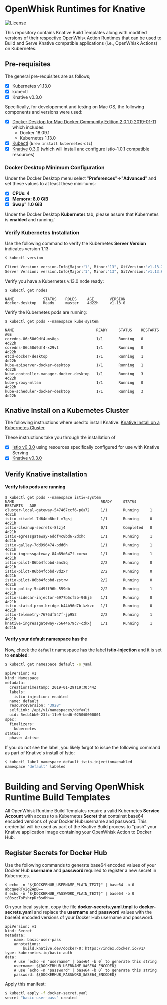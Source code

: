 <!--
#
# Licensed to the Apache Software Foundation (ASF) under one or more
# contributor license agreements.  See the NOTICE file distributed with
# this work for additional information regarding copyright ownership.
# The ASF licenses this file to You under the Apache License, Version 2.0
# (the "License"); you may not use this file except in compliance with
# the License.  You may obtain a copy of the License at
#
#     http://www.apache.org/licenses/LICENSE-2.0
#
# Unless required by applicable law or agreed to in writing, software
# distributed under the License is distributed on an "AS IS" BASIS,
# WITHOUT WARRANTIES OR CONDITIONS OF ANY KIND, either express or implied.
# See the License for the specific language governing permissions and
# limitations under the License.
#
-->

# OpenWhisk Runtimes for Knative

[![License](https://img.shields.io/badge/license-Apache--2.0-blue.svg)](http://www.apache.org/licenses/LICENSE-2.0)

This repository contains Knative Build Templates along with modified versions of their respective OpenWhisk Action Runtimes that can be used to Build and Serve Knative compatible applications (i.e., OpenWhisk Actions) on Kubernetes.

## Pre-requisites

The general pre-requisites are as follows;
- [x] Kubernetes v1.13.0
- [x] kubectl
- [x] Knative v0.3.0

Specifically, for developement and testing on Mac OS, the following components and versions were used:

- [x] [Docker Desktop for Mac Docker Community Edition 2.0.1.0 2019-01-11](https://docs.docker.com/docker-for-mac/edge-release-notes/) which includes:
    - Docker 18.09.1
    - Kubernetes 1.13.0
- [x] [Kubectl](https://kubernetes.io/docs/tasks/tools/install-kubectl/) (```brew install kubernetes-cli```)
- [x] [Knative 0.3.0](https://github.com/knative/serving/releases/tag/v0.3.0) (which will install and configure istio-1.0.1 compatible resources)

### Docker Desktop Minimum Configuration

Under the Docker Desktop menu select "**Preferences**"->"**Advanced**" and set these values to at least these minimums:
- [x] **CPUs: 4**
- [x] **Memory: 8.0 GiB**
- [x] **Swap" 1.0 GiB**

Under the Docker Desktop **Kubernetes** tab, please assure that Kubernetes is **enabled** and running.`

### Verify Kubernetes Installation

Use the following command to verify the Kubernetes **Server Version** indicates version 1.13:

```bash
$ kubectl version

Client Version: version.Info{Major:"1", Minor:"13", GitVersion:"v1.13.2", GitCommit:"cff46ab41ff0bb44d8584413b598ad8360ec1def", GitTreeState:"clean", BuildDate:"2019-01-13T23:15:13Z", GoVersion:"go1.11.4", Compiler:"gc", Platform:"darwin/amd64"}
Server Version: version.Info{Major:"1", Minor:"13", GitVersion:"v1.13.0", GitCommit:"ddf47ac13c1a9483ea035a79cd7c10005ff21a6d", GitTreeState:"clean", BuildDate:"2018-12-03T20:56:12Z", GoVersion:"go1.11.2", Compiler:"gc", Platform:"linux/amd64"}
```

Verify you have a Kubernetes v.13.0 node ready:
```
$ kubectl get nodes

NAME             STATUS    ROLES     AGE       VERSION
docker-desktop   Ready     master    4d22h     v1.13.0
```

Verify the Kubernetes pods are running:
```
$ kubectl get pods --namespace kube-system

NAME                                     READY     STATUS    RESTARTS   AGE
coredns-86c58d9df4-ms8qs                 1/1       Running   0          4d22h
coredns-86c58d9df4-x29vt                 1/1       Running   0          4d22h
etcd-docker-desktop                      1/1       Running   1          4d22h
kube-apiserver-docker-desktop            1/1       Running   1          4d22h
kube-controller-manager-docker-desktop   1/1       Running   3          4d22h
kube-proxy-mltsm                         1/1       Running   0          4d22h
kube-scheduler-docker-desktop            1/1       Running   3          4d22h
```

## Knative Install on a Kubernetes Cluster

The following instructions where used to install Knative: [Knative Install on a Kubernetes Cluster](https://github.com/knative/docs/blob/master/install/Knative-with-any-k8s.md)

These instructions take you through the installation of
- [x] [Istio v0.3.0]() using resources specifically configured for use with Knative Serving
- [x] [Knative v0.3.0](https://github.com/knative/serving/releases/tag/v0.3.0)

## Verify Knative installation

#### Verify Istio pods are running
```
$ kubectl get pods --namespace istio-system
NAME                                       READY     STATUS      RESTARTS   AGE
cluster-local-gateway-547467ccf6-p8n72     1/1       Running     1          4d21h
istio-citadel-7d64db8bcf-m7gsj             1/1       Running     0          4d21h
istio-cleanup-secrets-8lzj4                0/1       Completed   0          4d21h
istio-egressgateway-6ddf4c8bd6-2dxhc       1/1       Running     1          4d21h
istio-galley-7dd996474-pdd6h               1/1       Running     1          4d21h
istio-ingressgateway-84b89d647f-cxrwx      1/1       Running     1          4d21h
istio-pilot-86bb4fcbbd-5ns5q               2/2       Running     0          4d21h
istio-pilot-86bb4fcbbd-vd2xr               2/2       Running     0          4d21h
istio-pilot-86bb4fcbbd-zstrw               2/2       Running     0          4d21h
istio-policy-5c4d9ff96b-559db              2/2       Running     1          4d21h
istio-sidecar-injector-6977b5cf5b-94hj5    1/1       Running     0          4d21h
istio-statsd-prom-bridge-b44b96d7b-kzkzc   1/1       Running     0          4d21h
istio-telemetry-7676df547f-jp952           2/2       Running     1          4d21h
knative-ingressgateway-75644679c7-c2kxj    1/1       Running     1          4d21h
```

#### Verify your default namespace has the 

Now, check the `default` namespace has the label **istio-injection** and it is set to **enabled**:

```bash
$ kubectl get namespace default -o yaml

apiVersion: v1
kind: Namespace
metadata:
  creationTimestamp: 2019-01-29T19:30:44Z
  labels:
    istio-injection: enabled
  name: default
  resourceVersion: "3928"
  selfLink: /api/v1/namespaces/default
  uid: 5ecb1bb0-23fc-11e9-bed6-025000000001
spec:
  finalizers:
  - kubernetes
status:
  phase: Active
```
If you do not see the label, you likely forgot to issue the following command as part of Knative's install of Istio:

```bash
$ kubectl label namespace default istio-injection=enabled
namespace "default" labeled
```

# Building and Serving OpenWhisk Runtime Build Templates

All OpenWhisk Runtime Build Templates require a valid Kubernetes **Service Account** with access to a Kubernetes **Secret** that containst base64 encoded versions of your Docker Hub username and password.  This credential will be used as part of the Knative Build process to "push" your Knative application image containing your OpenWhisk Action to Docker Hub.  

## Register Secrets for Docker Hub

Use the following commands to generate base64 encoded values of your Docker Hub **username** and **password** required to register a new secret in Kubernetes.

```
$ echo -n "${DOCKERHUB_USERNAME_PLAIN_TEXT}" | base64 -b 0
abcqWeRTy2gZApB==
$ echo -n "${DOCKERHUB_PASSWORD_PLAIN_TEXT}" | base64 -b 0
t80szzToPshrpDr3sdMn==
```

On your local system, copy the file **docker-secrets.yaml.tmpl** to **docker-secrets.yaml** and replace the **username** and **password** values with the base64 encoded versions of your Docker Hub username and password.

```
apiVersion: v1
kind: Secret
metadata:
    name: basic-user-pass
    annotations:
        build.knative.dev/docker-0: https://index.docker.io/v1/
type: kubernetes.io/basic-auth
data:
    # use `echo -n "username" | base64 -b 0` to generate this string
    username: ${DOCKERHUB_USERNAME_BASE64_ENCODED}
    # use `echo -n "password" | base64 -b 0` to generate this string
    password: ${DOCKERHUB_PASSWORD_BASE64_ENCODED}
```

Apply this manifest:

```bash
$ kubectl apply -f docker-secret.yaml
secret "basic-user-pass" created
```



